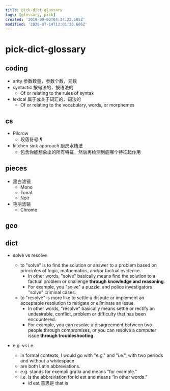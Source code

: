 ```yaml
---
title: pick-dict-glossary
tags: [glossary, pick]
created: '2019-09-02T04:34:22.505Z'
modified: '2020-07-14T12:01:33.686Z'
---
```


# pick-dict-glossary

## coding

- arity 参数数量，参数个数，元数
- syntactic 按句法的，按语法的
  - Of or relating to the rules of syntax
- lexical 属于或关于词汇的，词法的
  - Of or relating to the vocabulary, words, or morphemes 

## cs

- Pilcrow	
  - 段落符号 ¶
- kitchen sink approach 厨房水槽法
  - 包含你能想象出的所有特征，然后再检测到底哪个特征起作用

## pieces

- 黑白滤镜
  - Mono
  - Tonal
  - Noir
- 艳丽滤镜
  - Chrome

## geo

## dict

- solve vs resolve
  - to "solve" is to find the solution or answer to a problem based on principles of logic, mathematics, and/or factual evidence.         
    - In other words, "solve" basically means find the solution to a factual problem or challenge **through knowledge and reasoning**.
    - For example, you "solve" a puzzle, and police investigators "solve" criminal cases. 
  - to "resolve" is more like to settle a dispute or implement an acceptable resolution to mitigate or eliminate an issue. 
    - In other words, "resolve" basically means settle or rectify an undesirable, conflict, problem or difficulty that has been encountered. 
    - For example, you can resolve a disagreement between two people through compromises, or you can resolve a computer issue **through troubleshooting**.

- e.g. vs i.e.
  - In formal contexts, I would go with "e.g." and "i.e.", with two periods and without a whitespace
  - are both Latin abbreviations.
  - e.g. stands for exempli gratia and means “for example.” 
  - i.e. is the abbreviation for id est and means “in other words.”
    - id est 意思是 that is
